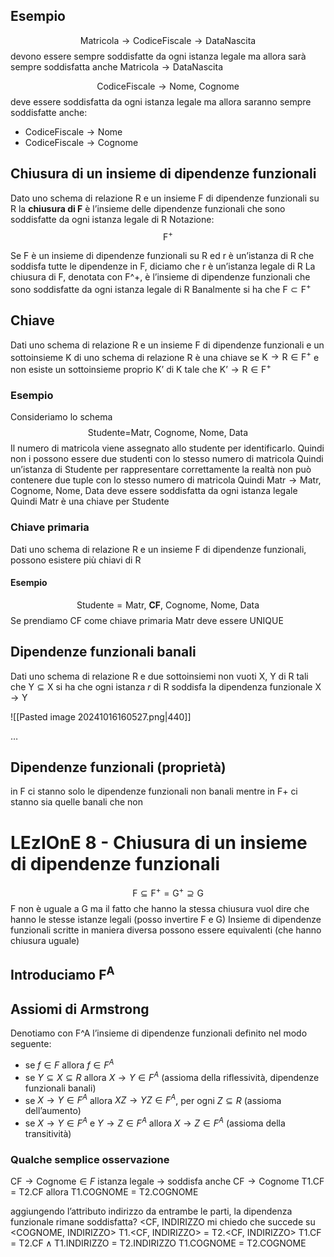 ## Esempio
$$
\text{Matricola} \rightarrow \text{CodiceFiscale} \rightarrow \text{DataNascita}
$$
devono essere sempre soddisfatte da ogni istanza legale ma allora sarà sempre soddisfatta anche $\text{Matricola}\rightarrow\text{DataNascita}$


$$
\text{CodiceFiscale}\rightarrow\text{Nome, Cognome}
$$
deve essere soddisfatta da ogni istanza legale ma allora saranno sempre soddisfatte anche:
- $\text{CodiceFiscale}\rightarrow\text{Nome}$
- $\text{CodiceFiscale}\rightarrow\text{Cognome}$

## Chiusura di un insieme di dipendenze funzionali
Dato uno schema di relazione $\text{R}$ e un insieme $\text{F}$ di dipendenze funzionali su $\text{R}$ la **chiusura di $\text{F}$** è l’insieme delle dipendenze funzionali che sono soddisfatte da ogni istanza legale di $\text{R}$
Notazione:
$$
\text{F}^+
$$

Se F è un insieme di dipendenze funzionali su R ed r è un’istanza di R che soddisfa tutte le dipendenze in F, diciamo che r è un’istanza legale di R
La chiusura di F, denotata con F^+, è l’insieme di dipendenze funzionali che sono soddisfatte da ogni istanza legale di R
Banalmente si ha che $\text{F}\subset \text{F}^+$


## Chiave
Dati uno schema di relazione $\text{R}$ e un insieme $\text{F}$ di dipendenze funzionali e un sottoinsieme $\text{K}$ di uno schema di relazione $\text{R}$ è una chiave se $\text{K}\rightarrow\text{R}\in \text{F}^+$ e non esiste un sottoinsieme proprio $\text{K'}$ di $\text{K}$ tale che $\text{K'}\rightarrow\text{R}\in \text{F}^+$
### Esempio
Consideriamo lo schema
$$
\text{Studente=Matr, Cognome, Nome, Data}
$$
Il numero di matricola viene assegnato allo studente per identificarlo.
Quindi non i possono essere due studenti con lo stesso numero di matricola
Quindi un’istanza di $\text{Studente}$ per rappresentare correttamente la realtà non può contenere due tuple con lo stesso numero di matricola
Quindi $\text{Matr}\rightarrow \text{Matr, Cognome, Nome, Data}$ deve essere soddisfatta da ogni istanza legale
Quindi $\text{Matr}$ è una chiave per $\text{Studente}$

### Chiave primaria
Dati uno schema di relazione $\text{R}$ e un insieme $\text{F}$ di dipendenze funzionali, possono esistere più chiavi di $\text{R}$
#### Esempio
$$
\text{Studente}=\text{Matr, }\textbf{CF}\text{, Cognome, Nome, Data}
$$
Se prendiamo CF come chiave primaria Matr deve essere UNIQUE


## Dipendenze funzionali banali
Dati uno schema di relazione $\text{R}$ e due sottoinsiemi non vuoti $\text{X, Y}$ di $\text{R}$ tali che $\text{Y}\subseteq \text{X}$ si ha che ogni istanza $r$ di $\text{R}$ soddisfa la dipendenza funzionale $\text{X}\rightarrow\text{Y}$

![[Pasted image 20241016160527.png|440]]

…

## Dipendenze funzionali (proprietà)


in F ci stanno solo le dipendenze funzionali non banali mentre in F+ ci stanno sia quelle banali che non


# LEzIOnE 8 - Chiusura di un insieme di dipendenze funzionali

$$
\text{F} \subseteq \text{F}^+ = \text{G}^+ \supseteq \text{G}
$$
F non è uguale a G ma il fatto che hanno la stessa chiusura vuol dire che hanno le stesse istanze legali (posso invertire F e G)
Insieme di dipendenze funzionali scritte in maniera diversa possono essere equivalenti (che hanno chiusura uguale)

## Introduciamo $\text{F}^\text{A}$

## Assiomi di Armstrong
Denotiamo con F^A l’insieme di dipendenze funzionali definito nel modo seguente:
- se $f \in F$ allora $f \in F^A$
- se $Y \subseteq X \subseteq R$ allora $X \rightarrow Y \in F^A$ (assioma della riflessività, dipendenze funzionali banali)
- se $X\rightarrow Y \in F^A$ allora $XZ \rightarrow YZ \in F^A$, per ogni $Z \subseteq R$ (assioma dell’aumento)
- se $X\rightarrow Y \in F^A$ e $Y\rightarrow Z \in F^A$ allora $X\rightarrow Z \in F^A$ (assioma della transitività)

### Qualche semplice osservazione
$\text{CF}\rightarrow \text{Cognome} \in F$
istanza legale → soddisfa anche $\text{CF}\rightarrow \text{Cognome}$
$\text{T1.CF = T2.CF}$ allora $\text{T1.COGNOME = T2.COGNOME}$

aggiungendo l’attributo indirizzo da entrambe le parti, la dipendenza funzionale rimane soddisfatta?
$\text{<CF, INDIRIZZO}$ mi chiedo che succede su $\text{<COGNOME, INDIRIZZO>}$
$\text{T1.<CF, INDIRIZZO> = T2.<CF, INDIRIZZO>}$
$\text{T1.CF = T2.CF}\land \text{T1.INDIRIZZO = T2.INDIRIZZO}$
$\text{T1.COGNOME = T2.COGNOME}$

